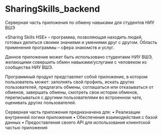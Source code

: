 # SharingSkills_backend
Серверная часть приложения по обмену навыками для студентов НИУ ВШЭ

«Sharing Skills HSE» – программа, позволяющая находить людей, готовых делиться своими знаниями и умениями друг с другом. Область применения программы – сфера знакомств и услуг.

Данное приложение может быть использовано студентами НИУ ВШЭ, желающими совершить обмен навыками/услугами с человеком из сообщества НИУ ВШЭ.

Программный продукт представляет собой приложение, в котором пользователь может: заполнять свой профиль, искать других пользователей, предлагать обмены, соглашаться или отказываться от обменов, завершать обмены, смотреть свои истории обменов, переписываться с другими пользователями во встроенном чате, оценивать других пользователей.

Серверная часть приложения предназначена для: 
•	Реализации внутренней логики приложения 
•	Обеспечения взаимодействия с базой данных 
•	Предоставления своего API для использования клиентской частью приложения
